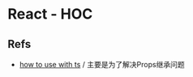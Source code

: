 # React - HOC

## Refs

* [how to use with ts](https://medium.com/@jrwebdev/react-higher-order-component-patterns-in-typescript-42278f7590fb) / 主要是为了解决Props继承问题